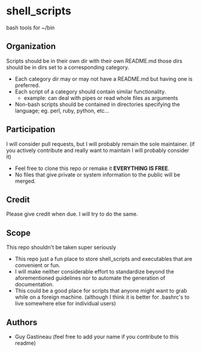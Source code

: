 # shell_scripts
bash tools for ~/bin

## Organization
Scripts should be in their own dir with their own README.md
those dirs should be in dirs set to a corresponding category.

- Each category dir may or may not have a README.md but having
  one is preferred.
- Each script of a category should contain similar functionality.
  -  example: can deal with pipes or read whole files as arguments
- Non-bash scripts should be contained in directories 
  specifying the language; eg. perl, ruby, python, etc...
  
## Participation
I will consider pull requests, but I will probably remain the sole maintainer.
(if you actively contribute and really want to maintain I will
probably consider it)

- Feel free to clone this repo or remake it **EVERYTHING IS FREE**.
- No files that give private or system information to the public will be merged.

## Credit
Please give credit when due. I will try to do the same.

## Scope
This repo shouldn't be taken super seriously

- This repo just a fun place to store shell_scripts and executables
  that are convenient or fun.
- I will make neither considerable effort to standardize beyond the 
  aforementioned guidelines nor to automate the generation of
  documentation.
- This could be a good place for scripts that anyone might want
  to grab while on a foreign machine. (although I think it is better
  for .bashrc's to live somewhere else for individual users)

## Authors
- Guy Gastineau (feel free to add your name if you contribute to this readme)
